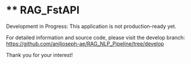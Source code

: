 # ** RAG_FstAPI

Development in Progress: This application is not production-ready yet.

For detailed information and source code, please visit the develop branch: https://github.com/aniljoseph-ae/RAG_NLP_Pipeline/tree/develop

Thank you for your interest!
